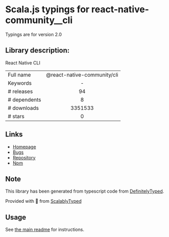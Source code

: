 
# Scala.js typings for react-native-community__cli

Typings are for version 2.0

## Library description:
React Native CLI

|                    |                 |
| ------------------ | :-------------: |
| Full name          | @react-native-community/cli |
| Keywords           | - |
| # releases         | 94 |
| # dependents       | 8 |
| # downloads        | 3351533 |
| # stars            | 0 |

## Links
- [Homepage](https://github.com/react-native-community/react-native-cli#readme)
- [Bugs](https://github.com/react-native-community/react-native-cli/issues)
- [Repository](https://github.com/react-native-community/react-native-cli)
- [Npm](https://www.npmjs.com/package/%40react-native-community%2Fcli)
    


## Note
This library has been generated from typescript code from [DefinitelyTyped](https://definitelytyped.org).

Provided with :purple_heart: from [ScalablyTyped](https://github.com/oyvindberg/ScalablyTyped)

## Usage
See [the main readme](../../readme.md) for instructions.


